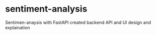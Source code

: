 # sentiment-analysis
Sentimen-anaysis with FastAPI created backend API and UI design and explaination
